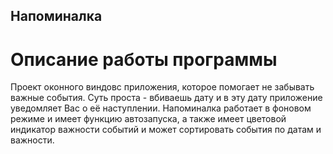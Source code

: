 ## Напоминалка
# Описание работы программы
Проект оконного виндовс приложения, которое помогает не забывать важные события. Суть проста - вбиваешь дату и в эту дату приложение уведомляет Вас о её наступлении. Напоминалка работает в фоновом режиме и имеет функцию автозапуска, а также имеет цветовой индикатор важности событий и может сортировать события по датам и важности.
